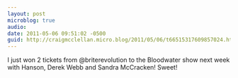 ```yaml
---
layout: post
microblog: true
audio: 
date: 2011-05-06 09:51:02 -0500
guid: http://craigmcclellan.micro.blog/2011/05/06/t66515317609857024.html
---
```

I just won 2 tickets from @briterevolution to the Bloodwater show next week with Hanson, Derek Webb and Sandra McCracken! Sweet!
